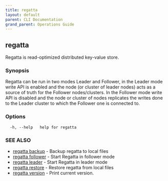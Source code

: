 ```yaml
---
title: regatta
layout: default
parent: CLI Documentation
grand_parent: Operations Guide
---
```

## regatta

Regatta is read-optimized distributed key-value store.

### Synopsis

Regatta can be run in two modes Leader and Follower, in the Leader mode write API is enabled 
and the node (or cluster of leader nodes) acts as a source of truth for the Follower nodes/clusters. In the Follower mode 
write API is disabled and the node or cluster of nodes replicates the writes done to the Leader cluster to which the
Follower one is connected to.

### Options

```
  -h, --help   help for regatta
```

### SEE ALSO

* [regatta backup](/operations_guide/cli/regatta_backup)	 - Backup regatta to local files
* [regatta follower](/operations_guide/cli/regatta_follower)	 - Start Regatta in follower mode
* [regatta leader](/operations_guide/cli/regatta_leader)	 - Start Regatta in leader mode
* [regatta restore](/operations_guide/cli/regatta_restore)	 - Restore regatta from local files
* [regatta version](/operations_guide/cli/regatta_version)	 - Print current version.

